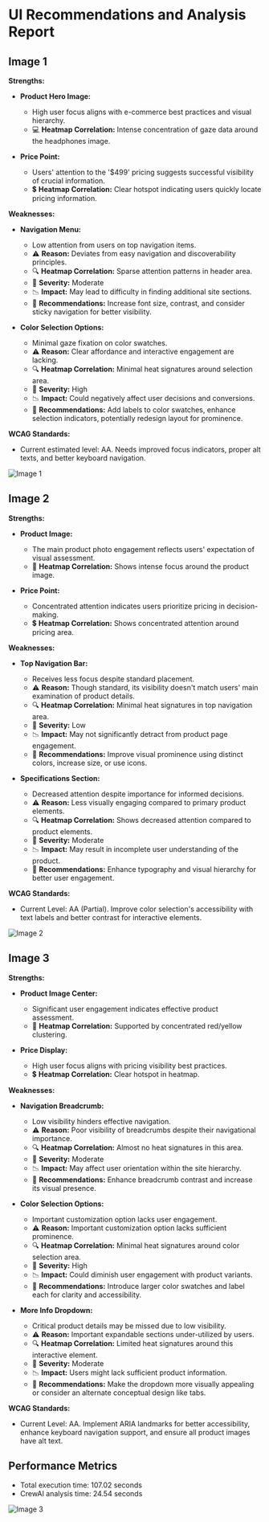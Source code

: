 # UI Recommendations and Analysis Report

## Image 1

**Strengths:**

- **Product Hero Image:** 
  - High user focus aligns with e-commerce best practices and visual hierarchy.
  - 💻 **Heatmap Correlation:** Intense concentration of gaze data around the headphones image.

- **Price Point:**
  - Users' attention to the '$499' pricing suggests successful visibility of crucial information.
  - 💲 **Heatmap Correlation:** Clear hotspot indicating users quickly locate pricing information.

**Weaknesses:**

- **Navigation Menu:**
  - Low attention from users on top navigation items.
  - ⚠️ **Reason:** Deviates from easy navigation and discoverability principles.
  - 🔍 **Heatmap Correlation:** Sparse attention patterns in header area.
  - 🌟 **Severity:** Moderate 
  - 📉 **Impact:** May lead to difficulty in finding additional site sections.
  - 🔧 **Recommendations:** Increase font size, contrast, and consider sticky navigation for better visibility.

- **Color Selection Options:**
  - Minimal gaze fixation on color swatches.
  - ⚠️ **Reason:** Clear affordance and interactive engagement are lacking.
  - 🔍 **Heatmap Correlation:** Minimal heat signatures around selection area.
  - 🌟 **Severity:** High
  - 📉 **Impact:** Could negatively affect user decisions and conversions.
  - 🔧 **Recommendations:** Add labels to color swatches, enhance selection indicators, potentially redesign layout for prominence.

**WCAG Standards:**
- Current estimated level: AA. Needs improved focus indicators, proper alt texts, and better keyboard navigation.

![Image 1](heatmaps/p6-1.png)

## Image 2

**Strengths:**

- **Product Image:** 
  - The main product photo engagement reflects users' expectation of visual assessment.
  - 📸 **Heatmap Correlation:** Shows intense focus around the product image.

- **Price Point:**
  - Concentrated attention indicates users prioritize pricing in decision-making.
  - 💲 **Heatmap Correlation:** Shows concentrated attention around pricing area.

**Weaknesses:**

- **Top Navigation Bar:**
  - Receives less focus despite standard placement.
  - ⚠️ **Reason:** Though standard, its visibility doesn't match users' main examination of product details.
  - 🔍 **Heatmap Correlation:** Minimal heat signatures in top navigation area.
  - 🌟 **Severity:** Low
  - 📉 **Impact:** May not significantly detract from product page engagement.
  - 🔧 **Recommendations:** Improve visual prominence using distinct colors, increase size, or use icons.

- **Specifications Section:**
  - Decreased attention despite importance for informed decisions.
  - ⚠️ **Reason:** Less visually engaging compared to primary product elements.
  - 🔍 **Heatmap Correlation:** Shows decreased attention compared to product elements.
  - 🌟 **Severity:** Moderate
  - 📉 **Impact:** May result in incomplete user understanding of the product.
  - 🔧 **Recommendations:** Enhance typography and visual hierarchy for better user engagement.

**WCAG Standards:**
- Current Level: AA (Partial). Improve color selection's accessibility with text labels and better contrast for interactive elements.

![Image 2](heatmaps/p6-2.png)

## Image 3

**Strengths:**

- **Product Image Center:** 
  - Significant user engagement indicates effective product assessment.
  - 📸 **Heatmap Correlation:** Supported by concentrated red/yellow clustering.

- **Price Display:**
  - High user focus aligns with pricing visibility best practices.
  - 💲 **Heatmap Correlation:** Clear hotspot in heatmap.

**Weaknesses:**

- **Navigation Breadcrumb:**
  - Low visibility hinders effective navigation.
  - ⚠️ **Reason:** Poor visibility of breadcrumbs despite their navigational importance.
  - 🔍 **Heatmap Correlation:** Almost no heat signatures in this area.
  - 🌟 **Severity:** Moderate
  - 📉 **Impact:** May affect user orientation within the site hierarchy.
  - 🔧 **Recommendations:** Enhance breadcrumb contrast and increase its visual presence.

- **Color Selection Options:**
  - Important customization option lacks user engagement.
  - ⚠️ **Reason:** Important customization option lacks sufficient prominence.
  - 🔍 **Heatmap Correlation:** Minimal heat signatures around color selection area.
  - 🌟 **Severity:** High
  - 📉 **Impact:** Could diminish user engagement with product variants.
  - 🔧 **Recommendations:** Introduce larger color swatches and label each for clarity and accessibility.

- **More Info Dropdown:**
  - Critical product details may be missed due to low visibility.
  - ⚠️ **Reason:** Important expandable sections under-utilized by users.
  - 🔍 **Heatmap Correlation:** Limited heat signatures around this interactive element.
  - 🌟 **Severity:** Moderate
  - 📉 **Impact:** Users might lack sufficient product information.
  - 🔧 **Recommendations:** Make the dropdown more visually appealing or consider an alternate conceptual design like tabs.

**WCAG Standards:**
- Current Level: AA. Implement ARIA landmarks for better accessibility, enhance keyboard navigation support, and ensure all product images have alt text.

## Performance Metrics
- Total execution time: 107.02 seconds
- CrewAI analysis time: 24.54 seconds

![Image 3](heatmaps/p6-3.png)

